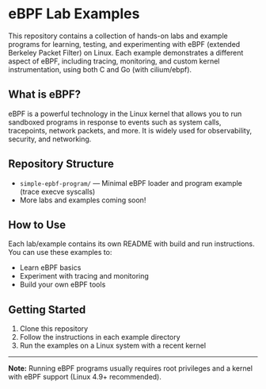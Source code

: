 # eBPF Lab Examples

This repository contains a collection of hands-on labs and example programs for learning, testing, and experimenting with eBPF (extended Berkeley Packet Filter) on Linux. Each example demonstrates a different aspect of eBPF, including tracing, monitoring, and custom kernel instrumentation, using both C and Go (with cilium/ebpf).

## What is eBPF?

eBPF is a powerful technology in the Linux kernel that allows you to run sandboxed programs in response to events such as system calls, tracepoints, network packets, and more. It is widely used for observability, security, and networking.

## Repository Structure

- `simple-epbf-program/` — Minimal eBPF loader and program example (trace execve syscalls)
- More labs and examples coming soon!

## How to Use

Each lab/example contains its own README with build and run instructions. You can use these examples to:
- Learn eBPF basics
- Experiment with tracing and monitoring
- Build your own eBPF tools

## Getting Started

1. Clone this repository
2. Follow the instructions in each example directory
3. Run the examples on a Linux system with a recent kernel

---

**Note:** Running eBPF programs usually requires root privileges and a kernel with eBPF support (Linux 4.9+ recommended).
